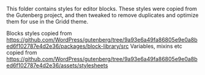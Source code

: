 This folder contains styles for editor blocks.
These styles were copied from the Gutenberg project, and then tweaked to remove duplicates and optimize them for use in the Gridd theme.

Blocks styles copied from https://github.com/WordPress/gutenberg/tree/9a93e6a49fa86805e9e0a8bed6f102787e4d2e36/packages/block-library/src
Variables, mixins etc copied from https://github.com/WordPress/gutenberg/tree/9a93e6a49fa86805e9e0a8bed6f102787e4d2e36/assets/stylesheets
